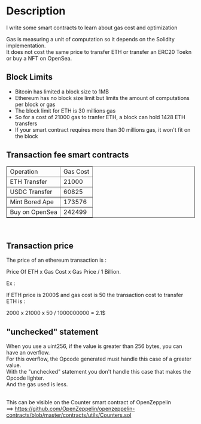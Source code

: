 # Description

I write some smart contracts to learn about gas cost and optimization

Gas is measuring a unit of computation so it depends on the Solidity implementation.<br>
It does not cost the same price to transfer ETH or transfer an ERC20 Toekn or buy a NFT on OpenSea.

## Block Limits

  * Bitcoin has limited a block size to 1MB
  * Ethereum has no block size limit but limits the amount of computations per block or gas
  * The block limit for ETH is 30 millions gas
  * So for a cost of 21000 gas to tranfer ETH, a block can hold 1428 ETH transfers
  * If your smart contract requires more than 30 millions gas, it won't fit on the block

## Transaction fee smart contracts

<table border="1">
    <TR>
        <TD>Operation</TD>
        <TD>Gas Cost</TD>
    </TR>
    <tr>
        <TD>ETH Transfer</TD>
        <TD>21000</TD>
    </tr>
    <tr>
        <TD>USDC Transfer</TD>
        <TD>60825</TD>
    </tr>
    <tr>
        <TD>Mint Bored Ape</TD>
        <TD>173576</TD>
    </tr>
    <tr>
        <TD>Buy on OpenSea</TD>
        <TD>242499</TD>
    </tr>
</table>

<br>

## Transaction price 

The price of an ethereum transaction is : 

Price Of ETH x Gas Cost x Gas Price / 1 Billion.

Ex :

If ETH price is 2000$ and gas cost is 50 the transaction cost to transfer ETH is : 

2000 x 21000 x 50 / 1000000000 = 2.1$

## "unchecked" statement

When you use a uint256, if the value is greater than 256 bytes, you can have an overflow.<br>
For this overflow, the Opcode generated must handle this case of a greater value.<br>
With the "unchecked" statement you don't handle this case that makes the Opcode lighter.<br>
And the gas used is less.<br><br>

This can be visible on the Counter smart contract of OpenZeppelin <br> 
==> https://github.com/OpenZeppelin/openzeppelin-contracts/blob/master/contracts/utils/Counters.sol

